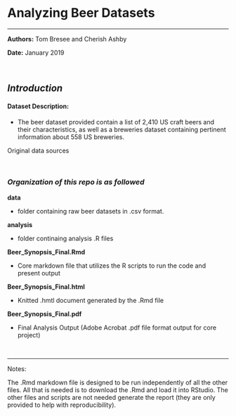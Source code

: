 
# Analyzing Beer Datasets

<hr>

**Authors:**   Tom Bresee and Cherish Ashby

**Date:**  January 2019


<br>


## *Introduction*  

#### Dataset Description:

 -  The beer dataset provided contain a list of 2,410 US craft beers and their characteristics, as well as a breweries dataset containing pertinent information about 558 US breweries.  



 Original data sources


<br>



### *Organization of this repo is as followed* 


 **data** 
-  folder containing raw beer datasets in .csv format.  

 **analysis**  
-  folder continaing analysis .R files  
 
 **Beer_Synopsis_Final.Rmd**  
-  Core markdown file that utilizes the R scripts to run the code and present output  

 **Beer_Synopsis_Final.html**  
-  Knitted .hmtl document generated by the .Rmd file  

 **Beer_Synopsis_Final.pdf**  
-  Final Analysis Output (Adobe Acrobat .pdf file format output for core project)  



<br>
<hr>

Notes:  

The .Rmd markdown file is designed to be run independently of all the other files. All that is needed is to download the .Rmd and load it into RStudio. 
The other files and scripts are not needed generate the report (they are only provided to help with reproducibility).

